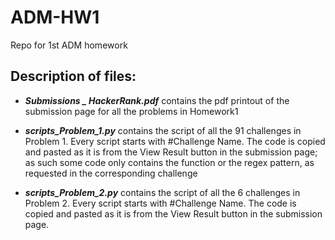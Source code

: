 # ADM-HW1
Repo for 1st ADM homework

## Description of files:

* **_Submissions _ HackerRank.pdf_** contains the pdf printout of the submission page for all the problems in Homework1

* **_scripts_Problem_1.py_** contains the script of all the 91 challenges in Problem 1.
Every script starts with #Challenge Name.
The code is copied and pasted as it is from the View Result button in the submission page; as such some code only contains the function or the regex pattern, as requested in the corresponding challenge

* **_scripts_Problem_2.py_** contains the script of all the 6 challenges in Problem 2.
Every script starts with #Challenge Name.
The code is copied and pasted as it is from the View Result button in the submission page.
